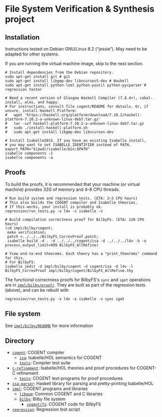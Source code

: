 # File System Verification & Synthesis project


## Installation

Instructions tested on Debian GNU/Linux 8.2 (“jessie”). May need to be adapted for other systems.

If you are running the virtual machine image, skip to the next section.

```
# Install dependencies from the Debian repository.
sudo apt-get install git # git
sudo apt-get install libgmp-dev libncurses5-dev # Haskell
sudo apt-get install python-lxml python-psutil python-pycparser # regression tester

# Need a recent version of Glasgow Haskell Compiler (7.8.4+), cabal-install, alex, and happy.
# For instructions, consult file cogent/README for details. Or, if unsure, install Haskell Platform:
#   wget 'https://haskell.org/platform/download/7.10.2/haskell-platform-7.10.2-a-unknown-linux-deb7.tar.gz'
#   tar -xzf haskell-platform-7.10.2-a-unknown-linux-deb7.tar.gz
#   sudo ./install-haskell-platform.sh
#   sudo apt-get install libgmp-dev libncurses-dev

# Install Isabelle2015. If you have an existing Isabelle install,
# you may want to set ISABELLE_IDENTIFIER instead of PATH.
export PATH="$(pwd)/isabelle/bin:$PATH"
isabelle components -I
isabelle components -a
```


## Proofs

To build the proofs, it is recommended that your machine (or virtual machine)
provides 32G of memory and 4–8 CPU threads.

```
# Run build system and regression tests. (ETA: 2–3 CPU hours)
# This also builds the COGENT compiler and Isabelle theories.
# If this works, your install is probably ok.
regression/run_tests.py -x l4v -x isabelle -v

# Build compilation correctness proof for BilbyFS. (ETA: 120 CPU hours)
(cd impl/bilby/cogent;
 make verification;
 patch <../../../BilbyFS_CorresProof.patch;
 isabelle build -d . -d ../../../cogent/isa -d ../../../l4v -b -o process_output_limit=999 BilbyFS_AllRefine)

# View end-to-end theorems. Each theory has a "print_theorems" command for this.
# For BilbyFS:
isabelle jedit -d impl/bilby/cogent -d cogent/isa -d l4v -l BilbyFS_CorresProof impl/bilby/cogent/BilbyFS_AllRefine.thy
```

The functional correctness proofs for BilbyFS's `sync` and `iget` operations are in
[`impl/bilby/proof/`](`impl/bilby/proof/`).
They are built as part of the regression tests (above), and can be rebuilt with

```
regression/run_tests.py -x l4v -x isabelle -v sync iget
```


## File system

See [`impl/bilby/README`](`impl/bilby/README`) for more information


## Directory

* [`cogent`](cogent/): COGENT compiler
  * [`isa`](cogent/isa/): Isabelle/HOL semantics for COGENT
  * [`tests`](cogent/tests/): Compiler test suite
* [`c-refinement`](c-refinement/): Isabelle/HOL theories and proof procedures for COGENT-C refinement
  * [`tests`](c-refinement/tests/): COGENT test programs for proof procedures
* [`isa-parser`](isa-parser/): Haskell library for parsing and pretty-printing Isabelle/HOL
* [`impl`](impl/): COGENT programs and libraries
  * [`libgum`](impl/libgum/): Common COGENT and C libraries
  * [`bilby`](impl/bilby/): Bilby file system
    * [`cogent/fs`](impl/bilby/cogent/fs/): COGENT code for BilbyFS
* [`regression`](regression/): Regression test script
